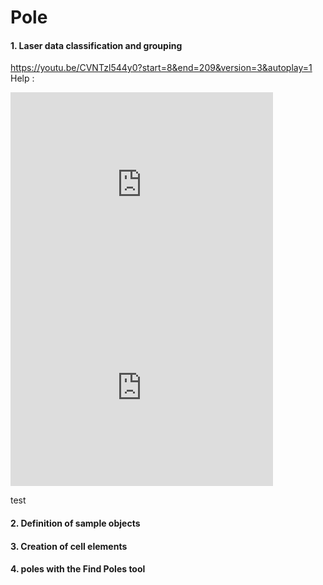 # Pole
#### 1. Laser data classification and grouping
https://youtu.be/CVNTzl544y0?start=8&end=209&version=3&autoplay=1
Help : 
<link rel="canonical" href="http://www.terrasolid.com/guides/tscan/mwassigngroups.php?zoom_highlightsub=grouping">

<iframe width="420" height="315" src="http://www.youtube.com/embed/CVNTzl544y0?start=11&end=14" frameborder="0" allowfullscreen></iframe>
<iframe width="420" height="315" src="https://youtu.be/embed/CVNTzl544y0?start=11&end=14" frameborder="0" allowfullscreen></iframe>

test
#### 2. Definition of sample objects
#### 3. Creation of cell elements
#### 4. poles with the Find Poles tool
